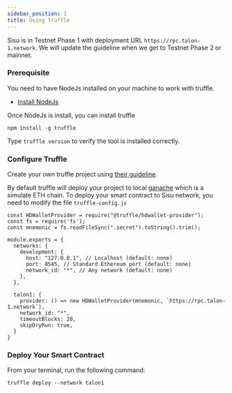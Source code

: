 ```yaml
---
sidebar_position: 1
title: Using Truffle
---
```


Sisu is in Testnet Phase 1 with deployment URL `https://rpc.talon-1.network`. We will update the guideline when we get to Testnet Phase 2 or mainnet.

### Prerequisite

You need to have NodeJs installed on your machine to work with truffle.

- [Install NodeJs](https://nodejs.org/en/)

Once NodeJs is install, you can install truffle

```
npm install -g truffle
```

Type `truffle version` to verify the tool is installed correctly.

### Configure Truffle

Create your own truffle project using [their guideline](https://www.trufflesuite.com/docs/truffle/quickstart).

By default truffle will deploy your project to local [ganache](https://www.trufflesuite.com/ganache) which is a simulate ETH chain. To deploy your smart contract to Sisu network, you need to modify the file `truffle-config.js`

```
const HDWalletProvider = require("@truffle/hdwallet-provider");
const fs = require('fs');
const mnemonic = fs.readFileSync(".secret").toString().trim();

module.exports = {
  networks: {
    development: {
      host: "127.0.0.1", // Localhost (default: none)
      port: 8545, // Standard Ethereum port (default: none)
      network_id: "*", // Any network (default: none)
    },
  },

  talon1: {
    provider: () => new HDWalletProvider(mnemonic, `https://rpc.talon-1.network`),
    network_id: "*",
    timeoutBlocks: 20,
    skipDryRun: true,
  }
}
```

### Deploy Your Smart Contract

From your terminal, run the following command:

```
truffle deploy --network talon1
```
